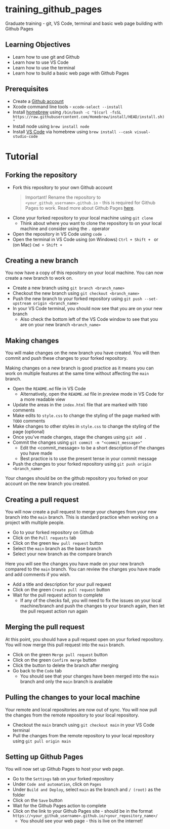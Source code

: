 # training_github_pages

Graduate training - git, VS Code, terminal and basic web page building with Github Pages

## Learning Objectives

- Learn how to use git and Github
- Learn how to use VS Code
- Learn how to use the terminal
- Learn how to build a basic web page with Github Pages

## Prerequisites

- Create a [Github account](https://github.com/)
- Xcode command line tools - `xcode-select --install`
- Install [homebrew](https://brew.sh/) using `/bin/bash -c "$(curl -fsSL https://raw.githubusercontent.com/Homebrew/install/HEAD/install.sh)"`
- Install node using `brew install node`
- Install [VS Code](https://code.visualstudio.com/) via homebrew using `brew install --cask visual-studio-code`

# Tutorial

## Forking the repository

- Fork this repository to your own Github account
  > Important! Rename the repository to `<your_github_username>.github.io` - this is required for Github Pages to work. Read more about Github Pages [here](https://docs.github.com/en/pages/getting-started-with-github-pages/creating-a-github-pages-site).
- Clone your forked repository to your local machine using `git clone`
  - Think about where you want to clone the repository to on your local machine and consider using the `.` operator
- Open the repository in VS Code using `code .`
- Open the terminal in VS Code using (on Windows) `Ctrl + Shift + ` or (on Mac) `Cmd + Shift + `

## Creating a new branch

You now have a copy of this repository on your local machine. You can now create a new branch to work on.

- Create a new branch using `git branch <branch_name>`
- Checkout the new branch using `git checkout <branch_name>`
- Push the new branch to your forked repository using `git push --set-upstream origin <branch_name>`
- In your VS Code terminal, you should now see that you are on your new branch
  - Also check the bottom left of the VS Code window to see that you are on your new branch `<branch_name>`

## Making changes

You will make changes on the new branch you have created. You will then commit and push these changes to your forked repository.

Making changes on a new branch is good practice as it means you can work on multiple features at the same time without affecting the `main` branch.

- Open the `README.md` file in VS Code
  - Alternatively, open the `README.md` file in preview mode in VS Code for a more readable view
- Update the areas in the `index.html` file that are marked with `TODO` comments
- Make edits to `style.css` to change the styling of the page marked with `TODO` comments
- Make changes to other styles in `style.css` to change the styling of the page (optional)
- Once you've made changes, stage the changes using `git add .`
- Commit the changes using `git commit -m "<commit_message>"`
  - Edit the <commit_message> to be a short description of the changes you have made
  - Best practice is to use the present tense in your commit message
- Push the changes to your forked repository using `git push origin <branch_name>`

Your changes should be on the github repository you forked on your account on the new branch you created.

## Creating a pull request

You will now create a pull request to merge your changes from your new branch into the `main` branch. This is standard practice when working on a project with multiple people.

- Go to your forked repository on Github
- Click on the `Pull requests` tab
- Click on the green `New pull request` button
- Select the `main` branch as the base branch
- Select your new branch as the compare branch

Here you will see the changes you have made on your new branch compared to the `main` branch. You can review the changes you have made and add comments if you wish.

- Add a title and description for your pull request
- Click on the green `Create pull request` button
- Wait for the pull request action to complete
  - If any of the checks fail, you will need to fix the issues on your local machine/branch and push the changes to your branch again, then let the pull request action run again

## Merging the pull request

At this point, you should have a pull request open on your forked repository. You will now merge this pull request into the `main` branch.

- Click on the green `Merge pull request` button
- Click on the green `Confirm merge` button
- Click the button to delete the branch after merging
- Go back to the `Code` tab
  - You should see that your changes have been merged into the `main` branch and only the `main` branch is available

## Pulling the changes to your local machine

Your remote and local repositories are now out of sync. You will now pull the changes from the remote repository to your local repository.

- Checkout the `main` branch using `git checkout main` in your VS Code terminal
- Pull the changes from the remote repository to your local repository using `git pull origin main`

## Setting up Github Pages

You will now set up Github Pages to host your web page.

- Go to the `Settings` tab on your forked repository
- Under `Code and automation`, click on `Pages`
- Under `Build and Deploy`, select `main` as the branch and `/ (root)` as the folder
- Click on the `Save` button
- Wait for the Github Pages action to complete
- Click on the link to your Github Pages site - should be in the format `https://<your_github_username>.github.io/<your_repository_name>/`
  - You should see your web page - this is live on the internet!
